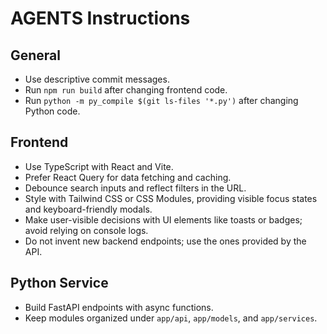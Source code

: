 # AGENTS Instructions

## General
- Use descriptive commit messages.
- Run `npm run build` after changing frontend code.
- Run `python -m py_compile $(git ls-files '*.py')` after changing Python code.

## Frontend
- Use TypeScript with React and Vite.
- Prefer React Query for data fetching and caching.
- Debounce search inputs and reflect filters in the URL.
- Style with Tailwind CSS or CSS Modules, providing visible focus states and keyboard-friendly modals.
- Make user-visible decisions with UI elements like toasts or badges; avoid relying on console logs.
- Do not invent new backend endpoints; use the ones provided by the API.

## Python Service
- Build FastAPI endpoints with async functions.
- Keep modules organized under `app/api`, `app/models`, and `app/services`.
